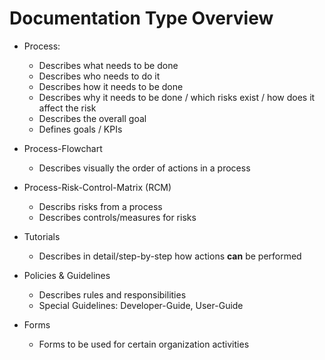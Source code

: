 # Documentation Type Overview

* Process: 
  * Describes what needs to be done
  * Describes who needs to do it
  * Describes how it needs to be done
  * Describes why it needs to be done / which risks exist / how does it affect the risk
  * Describes the overall goal
  * Defines goals / KPIs

* Process-Flowchart
  * Describes visually the order of actions in a process

* Process-Risk-Control-Matrix (RCM)
  * Describs risks from a process
  * Describes controls/measures for risks

* Tutorials
  * Describes in detail/step-by-step how actions **can** be performed

* Policies & Guidelines
  * Describes rules and responsibilities
  * Special Guidelines: Developer-Guide, User-Guide
  
* Forms
  * Forms to be used for certain organization activities


